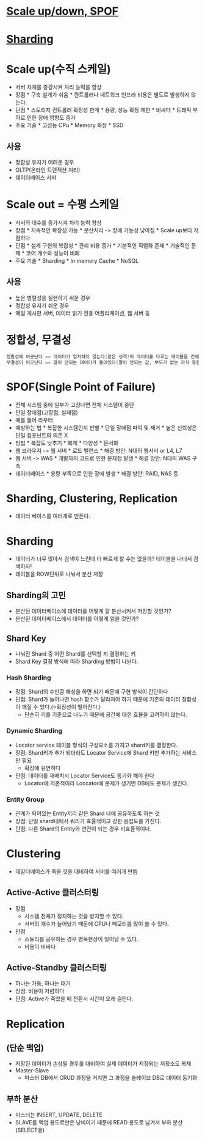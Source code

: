# [Scale up/down, SPOF](https://www.youtube.com/watch?v=_sLjXviYivM&list=PLgXGHBqgT2TvpJ_p9L_yZKPifgdBOzdVH&index=24)
# [Sharding](https://www.youtube.com/watch?v=js4y5VDknfA&list=PLgXGHBqgT2TvpJ_p9L_yZKPifgdBOzdVH&index=20)

# Scale up(수직 스케일)
* 서버 자체를 증강시켜 처리 능력을 향상
* 장점
      * 구축 설계가 쉬움
      * 컨트롤러나 네트워크 인프라 비용은 별도로 발생하지 않는다.
* 단점
      * 스토리지 컨트롤러 확장성 한계
      * 용량, 성능 확장 제한
      * 비싸다
      * 트래픽 부하로 인한 장애 영향도 증가
* 주요 기술
      * 고성능 CPu
      * Memory 확장
      * SSD

## 사용
* 정합성 유지가 어려운 경우
* OLTP(온라인 트랜잭션 처리)
* 데이터베이스 서버



# Scale out = 수평 스케일
* 서버의 대수를 증가시켜 처리 능력 향상
* 장점
      * 지속적인 확장성 가능
      * 분산처리 -> 장애 가능성 낮아짐
      * Scale up보다 저렴하다
* 단점
      * 설계 구현의 복잡성
      * 관리 비용 증가
      * 기본적인 직렬화 존재
      * 기술적인 문제
      * 코어 개수와 성능이 비례
* 주요 기술
      * Sharding
      * In memory Cache
      * NoSQL

## 사용
* 높은 병렬성을 실현하기 쉬운 경우
* 정합성 유지가 쉬운 경우
* 메일 게시판 서버, 데이터 읽기 전용 어플리케이션, 웹 서버 등


# 정합성, 무결성
```java
정합성에 어긋난다 == 데이터가 일치하지 않는다(같은 성격?의 데이터를 다루는 테이블들 간에)
무결성이 어긋난다 == 말이 안되는 데이터가 들어있다(말이 안되는 값, 부모가 없는 자식 등등)
```

# SPOF(Single Point of Failure)
* 전체 시스템 중에 일부가 고장나면 전체 시스템이 중단
* 단일 장애점(고장점, 실패점)
* 예를 들어 라우터
* 예방하는 법
      * 복잡한 시스템인지 판별
      * 단일 장애점 파악 및 제거
      * 높은 신뢰성은 단일 컴포넌트의 의존 X
* 방법
      * 복잡도 낮추기
      * 복제
      * 다양성
      * 문서화
* 웹 브라우저 -> 웹 서버
      * 로드 밸런스
      * 해결 방안: N대의 웹서버 or L4, L7
* 웹 서버 -> WAS
      * 개발자의 코드로 인한 문제점 발생
      * 해결 방안: N대의 WAS 구축
* 데이터베이스
      * 용량 부족으로 인한 장애 발생
      * 해결 방안: RAID, NAS 등

#  Sharding, Clustering, Replication
* 데이터 베이스를 여러개로 만든다.

#  Sharding
* 데이터가 너무 많아서 검색이 느린데 더 빠르게 할 수는 없을까? 테이블을 나너서 검색하자!
* 테이블을 ROW단위로 나눠서 분산 저장

## Sharding의 고민
* 분산된 데이터베이스에 데이터를 어떻게 잘 분산시켜서 저장할 것인가?
* 분산된 데이터베이스에서 데이터를 어떻게 읽을 것인가?

## Shard Key
* 나눠진 Shard 중 어떤 Shard를 선택할 지 결정하는 키
* Shard Key 결정 방식에 따라 Sharding 방법이 나뉜다.

### Hash Sharding
* 장점: Shard의 수만큼 해싱을 하면 되기 때문에 구현 방식이 간단하다
* 단점: Shard가 늘어나면 hash 함수가 달라져야 하기 때문에 기존의 데이터 정합성이 깨질 수 있다.(=확장성이 떨어진다.)
    * 단순히 키를 기준으로 나누기 때문에 공간에 대한 효율을 고려하지 않는다.

### Dynamic Sharding
* Locator service 테이블 형식의 구성요소를 가지고 shard키를 결정한다.
* 장점: Shard키가 추가 되더라도 Locator Service에 Shard 키만 추가하는 서비스만 필요
    * 확장에 유연하다
* 단점: 데이터를 재배치시 Locator Service도 동기화 해야 한다
    * Locator에 의존적이라 Loccator에 문제가 생기면 DB에도 문제가 생긴다.

### Entity Group
* 관계가 되어있는 Entity끼리 같은 Shard 내에 공유하도록 하는 것
* 장점: 단일 shard내에서 쿼리가 효율적이고 강한 응집도를 가진다.
* 단점: 다른 Shard의 Entity와 연관이 되는 경우 비효율적이다.

# Clustering
* 데잍터베이스가 죽을 것을 대비하여 서버를 여러개 만듬

## Active-Active 클러스터링
* 장점
    * 시스템 전체가 정지하는 것을 방지할 수 있다.
    * 서버의 개수가 늘어났기 때문에 CPU나 메모리를 많이 쓸 수 있다.
 * 단점
    * 스토리를 공유하는 경우 병목현상이 일어날 수 있다.
    * 비용이 비싸다

## Active-Standby 클러스터링
* 하나는 가동, 하나는 대기
* 장점: 비용이 저럼하다
* 단점: Active가 죽었을 때 전환시 시간이 오래 걸린다.

# Replication

## (단순 백업)
* 저장된 데이터가 손상될 경우를 대비하여 실제 데이터가 저장되는 저장소도 복제
* Master-Slave
  * 마스터 DB에서 CRUD 과정을 거치면 그 과정을 슬레이브 DB로 데이터 동기화

## 부하 분산
* 마스터는 INSERT, UPDATE, DELETE
* SLAVE를 백업 용도로만은 낭비이기 때문에 READ 용도로 남겨서 부하 분산(SELECT용)
